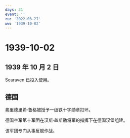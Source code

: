 ```yaml
---
days: 31
event: ''
ru: '2022-03-27'
ww: '1939-10-02'
---
```


# 1939-10-02

## 1939 年 10 月 2 日

Searaven 已投入使用。

## 德国

弗里德里希·鲁格被授予一级铁十字勋章扣环。

德国空军第十军团在汉斯·盖斯勒将军的指挥下在德国汉堡组建。

该军团专门从事反舰作战。